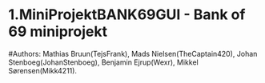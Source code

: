 # 1.MiniProjektBANK69GUI - Bank of 69 miniprojekt
#Authors: Mathias Bruun(TejsFrank), Mads Nielsen(TheCaptain420), Johan Stenboeg(JohanStenboeg), Benjamin Ejrup(Wexr), Mikkel Sørensen(Mikk4211).
